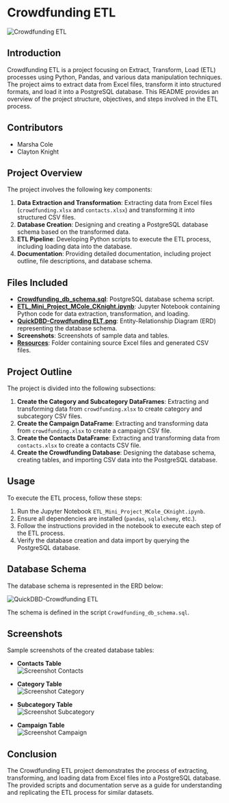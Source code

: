 # Crowdfunding ETL

![Crowdfunding ETL](https://github.com/claytonmknight/Crowdfunding_ETL/assets/148498483/755282da-ee89-440e-b903-4dc13de8e7f9)

## Introduction
Crowdfunding ETL is a project focusing on Extract, Transform, Load (ETL) processes using Python, Pandas, and various data manipulation techniques. The project aims to extract data from Excel files, transform it into structured formats, and load it into a PostgreSQL database. This README provides an overview of the project structure, objectives, and steps involved in the ETL process.

## Contributors
- Marsha Cole
- Clayton Knight

## Project Overview
The project involves the following key components:

1. **Data Extraction and Transformation**: Extracting data from Excel files (`crowdfunding.xlsx` and `contacts.xlsx`) and transforming it into structured CSV files.
2. **Database Creation**: Designing and creating a PostgreSQL database schema based on the transformed data.
3. **ETL Pipeline**: Developing Python scripts to execute the ETL process, including loading data into the database.
4. **Documentation**: Providing detailed documentation, including project outline, file descriptions, and database schema.

## Files Included
- **[Crowdfunding_db_schema.sql](https://github.com/claytonmknight/Crowdfunding_ETL/blob/main/Crowdfunding_db_schema.sql)**: PostgreSQL database schema script.
- **[ETL_Mini_Project_MCole_CKnight.ipynb](https://github.com/claytonmknight/Crowdfunding_ETL/blob/main/ETL_Mini_Project_MCole_CKnight.ipynb)**: Jupyter Notebook containing Python code for data extraction, transformation, and loading.
- **[QuickDBD-Crowdfunding ELT.png](https://github.com/claytonmknight/Crowdfunding_ETL/blob/main/QuickDBD-Crowdfunding%20ETL.png)**: Entity-Relationship Diagram (ERD) representing the database schema.
- **Screenshots**: Screenshots of sample data and tables.
- **[Resources](https://github.com/claytonmknight/Crowdfunding_ETL/tree/main/Resources)**: Folder containing source Excel files and generated CSV files.

## Project Outline
The project is divided into the following subsections:

1. **Create the Category and Subcategory DataFrames**: Extracting and transforming data from `crowdfunding.xlsx` to create category and subcategory CSV files.
2. **Create the Campaign DataFrame**: Extracting and transforming data from `crowdfunding.xlsx` to create a campaign CSV file.
3. **Create the Contacts DataFrame**: Extracting and transforming data from `contacts.xlsx` to create a contacts CSV file.
4. **Create the Crowdfunding Database**: Designing the database schema, creating tables, and importing CSV data into the PostgreSQL database.

## Usage
To execute the ETL process, follow these steps:
1. Run the Jupyter Notebook `ETL_Mini_Project_MCole_CKnight.ipynb`.
2. Ensure all dependencies are installed (`pandas`, `sqlalchemy`, etc.).
3. Follow the instructions provided in the notebook to execute each step of the ETL process.
4. Verify the database creation and data import by querying the PostgreSQL database.

## Database Schema
The database schema is represented in the ERD below:

![QuickDBD-Crowdfunding ETL](https://github.com/claytonmknight/Crowdfunding_ETL/assets/153461955/1eb5fe61-326e-463e-bbcd-3ff4f9425267)

The schema is defined in the script `Crowdfunding_db_schema.sql`.

## Screenshots
Sample screenshots of the created database tables:

- **Contacts Table**  
  ![Screenshot Contacts](https://github.com/claytonmknight/Crowdfunding_ETL/assets/153461955/98573ab9-a1d3-4ce4-a931-7d3e45cc4682)

- **Category Table**  
  ![Screenshot Category](https://github.com/claytonmknight/Crowdfunding_ETL/assets/153461955/c8653ec5-bc93-4dab-aa3d-f90822cc412d)

- **Subcategory Table**  
  ![Screenshot Subcategory](https://github.com/claytonmknight/Crowdfunding_ETL/assets/153461955/65d67b80-88f9-488e-990e-4d2fd8ff343f)

- **Campaign Table**  
  ![Screenshot Campaign](https://github.com/claytonmknight/Crowdfunding_ETL/assets/153461955/786551dd-f232-4c4a-82cd-ee2c66bd1d0e)

## Conclusion
The Crowdfunding ETL project demonstrates the process of extracting, transforming, and loading data from Excel files into a PostgreSQL database. The provided scripts and documentation serve as a guide for understanding and replicating the ETL process for similar datasets.
